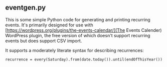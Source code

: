 eventgen.py
-----------

This is some simple Python code for generating and printing recurring events.
It's primarily designed for use with
[https://wordpress.org/plugins/the-events-calendar/](The Events Calender)
WordPress plugin, the free version of which doesn't support recurring events
but does support CSV import.

It supports a moderately literate syntax for describing recurrences:

    recurrence = every(Saturday).from(date.today()).until(endOfThisYear())

